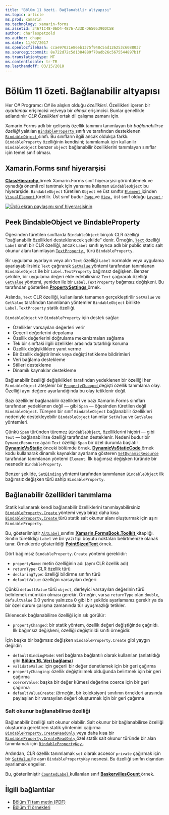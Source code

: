 ```yaml
---
title: "Bölüm 11 özeti. Bağlanabilir altyapısı"
ms.topic: article
ms.prod: xamarin
ms.technology: xamarin-forms
ms.assetid: 34671C48-0ED4-4B76-A33D-D6505390DC5B
author: charlespetzold
ms.author: chape
ms.date: 11/07/2017
ms.openlocfilehash: ccae97021e86eb1375f948c5ad126253c6088037
ms.sourcegitcommit: 8e722d72c5d1384889f70adb26c5675544897b1f
ms.translationtype: MT
ms.contentlocale: tr-TR
ms.lasthandoff: 03/15/2018
---
```

# <a name="summary-of-chapter-11-the-bindable-infrastructure"></a>Bölüm 11 özeti. Bağlanabilir altyapısı

Her C# Programcı C# ile alışkın olduğu *özellikleri*. Özellikleri içeren bir *ayarlamak* erişimcisi ve/veya bir *almak* erişimcisi. Bunlar genellikle adlandırılır *CLR Özellikleri* ortak dil çalışma zamanı için.

Xamarin.Forms adlı bir gelişmiş özellik tanımını tanımlayan bir *bağlanabilirse özelliği* yalıtılan [ `BindableProperty` ](https://developer.xamarin.com/api/type/Xamarin.Forms.BindableProperty/) sınıfı ve tarafından desteklenen [ `BindableObject` ](https://developer.xamarin.com/api/type/Xamarin.Forms.BindableObject/)sınıfı. Bu sınıfların ilgili ancak oldukça farklı: `BindableProperty` özelliğinin kendisini; tanımlamak için kullanılır `BindableObject` benzer `object` bağlanabilir özelliklerini tanımlayan sınıflar için temel sınıf olması.

## <a name="the-xamarinforms-class-hierarchy"></a>Xamarin.Forms sınıf hiyerarşisi

[ **ClassHierarchy** ](https://github.com/xamarin/xamarin-forms-book-samples/tree/master/Chapter11/ClassHierarchy) örnek Xamarin.Forms sınıf hiyerarşisi görüntülemek ve oynadığı önemli rol tanıtmak için yansıma kullanan `BindableObject` bu hiyerarşide. `BindableObject` türetilen `Object` ve üst sınıftır [ `Element` ](https://developer.xamarin.com/api/type/Xamarin.Forms.Element/) içinden [ `VisualElement` ](https://developer.xamarin.com/api/type/Xamarin.Forms.VisualElement/) türetilir. Üst sınıf budur [ `Page` ](https://developer.xamarin.com/api/type/Xamarin.Forms.Page/) ve [ `View` ](https://developer.xamarin.com/api/type/Xamarin.Forms.View/), üst sınıf olduğu [ `Layout` ](https://developer.xamarin.com/api/type/Xamarin.Forms.Layout/):

[![Üçlü ekran paylaşımı sınıf hiyerarşisinin](images/ch11fg01-small.png "sınıf hiyerarşisi paylaşımı")](images/ch11fg01-large.png#lightbox "sınıf hiyerarşisi paylaşımı")

## <a name="a-peek-into-bindableobject-and-bindableproperty"></a>Peek BindableObject ve BindableProperty

Öğesinden türetilen sınıflarda `BindableObject` birçok CLR özelliği "bağlanabilir özellikleri desteklenecek şekilde" denir. Örneğin, [ `Text` ](https://developer.xamarin.com/api/property/Xamarin.Forms.Label.Text/) özelliği `Label` sınıfı bir CLR özelliği, ancak `Label` sınıfı ayrıca adlı bir public static salt okunur alanı tanımlayan [ `TextProperty` ](https://developer.xamarin.com/api/property/Xamarin.Forms.Label.TextProperty/) , türü `BindableProperty`.

Bir uygulama ayarlayın veya alın `Text` özelliği `Label` normalde veya uygulama ayarlayabilirsiniz `Text` çağırarak [ `SetValue` ](https://developer.xamarin.com/api/member/Xamarin.Forms.BindableObject.SetValue/p/Xamarin.Forms.BindableProperty/System.Object/) yöntemi tarafından tanımlanan `BindableObject` ile bir `Label.TextProperty` bağımsız değişken. Benzer şekilde, bir uygulama değeri elde edebilirsiniz `Text` çağırarak özelliği [ `GetValue` ](https://developer.xamarin.com/api/member/Xamarin.Forms.BindableObject.GetValue/p/Xamarin.Forms.BindableProperty/) yöntemi, yeniden ile bir `Label.TextProperty` bağımsız değişkeni. Bu tarafından gösterilen [ **PropertySettings** ](https://github.com/xamarin/xamarin-forms-book-samples/tree/master/Chapter11/PropertySettings) örnek.

Aslında, `Text` CLR özelliği, kullanılarak tamamen gerçekleştirilir `SetValue` ve `GetValue` tarafından tanımlanan yöntemler `BindableObject` birlikte `Label.TextProperty` statik özelliği.

`BindableObject` ve `BindableProperty` için destek sağlar:

- Özellikler varsayılan değerleri verir
- Geçerli değerlerini depolama
- Özellik değerlerini doğrulama mekanizmaları sağlama
- Tek bir sınıftaki ilgili özellikler arasında tutarlılığı koruma
- Özellik değişikliklere yanıt verme
- Bir özellik değiştirilmek veya değişti tetikleme bildirimleri
- Veri bağlama destekleme
- Stilleri destekleme
- Dinamik kaynaklar destekleme

Bağlanabilir özelliği değişiklikleri tarafından yedeklenen bir özelliği her `BindableObject` ateşlenir bir [ `PropertyChanged` ](https://developer.xamarin.com/api/event/Xamarin.Forms.BindableObject.PropertyChanged/) değişti özellik tanımlama olay. Özelliği aynı değere ayarlandığında bu olay tetiklenir değil.

Bazı özellikler bağlanabilir özellikleri ve bazı Xamarin.Forms sınıfları tarafından yedeklenen değil &mdash; gibi `Span` &mdash; öğesinden türetilen değil `BindableObject`. Türeyen bir sınıf `BindableObject` bağlanabilir özellikleri nedeniyle destekleyebilir `BindableObject` tanımlar `SetValue` ve `GetValue` yöntemleri.

Çünkü `Span` türünden türemez `BindableObject`, özelliklerini hiçbiri &mdash; gibi `Text` &mdash; bağlanabilirse özelliği tarafından desteklenir. Nedeni budur bir `DynamicResource` ayarı `Text` özelliği `Span` bir özel durumla başlatır [ **DynamicVsStatic** ](https://github.com/xamarin/xamarin-forms-book-samples/tree/master/Chapter10/DynamicVsStatic) önceki bölümde örnek. [ **DynamicVsStaticCode** ](https://github.com/xamarin/xamarin-forms-book-samples/tree/master/Chapter11/DynamicVsStaticCode) örnek kodu kullanarak dinamik kaynaklar ayarlama gösteren [ `SetDynamicResource` ](https://developer.xamarin.com/api/member/Xamarin.Forms.Element.SetDynamicResource/p/Xamarin.Forms.BindableProperty/System.String/) tarafından tanımlanan yöntemi `Element`. İlk bağımsız değişken türünde bir nesnedir `BindableProperty`.

Benzer şekilde, [ `SetBinding` ](https://developer.xamarin.com/api/member/Xamarin.Forms.BindableObject.SetBinding/p/Xamarin.Forms.BindableProperty/Xamarin.Forms.BindingBase/) yöntemi tarafından tanımlanan `BindableObject` ilk bağımsız değişken türü sahip `BindableProperty`.

## <a name="defining-bindable-properties"></a>Bağlanabilir özellikleri tanımlama

Statik kullanarak kendi bağlanabilir özelliklerini tanımlayabilirsiniz [ `BindableProperty.Create` ](https://developer.xamarin.com/api/member/Xamarin.Forms.BindableProperty.Create/p/System.String/System.Type/System.Type/System.Object/Xamarin.Forms.BindingMode/Xamarin.Forms.BindableProperty+ValidateValueDelegate/Xamarin.Forms.BindableProperty+BindingPropertyChangedDelegate/Xamarin.Forms.BindableProperty+BindingPropertyChangingDelegate/Xamarin.Forms.BindableProperty+CoerceValueDelegate/Xamarin.Forms.BindableProperty+CreateDefaultValueDelegate/) yöntemi veya biraz daha kısa [ `BindableProperty.Create` ](https://developer.xamarin.com/api/member/Xamarin.Forms.BindableProperty.Create/p/System.String/System.Type/System.Type/System.Object/Xamarin.Forms.BindingMode/Xamarin.Forms.BindableProperty+ValidateValueDelegate/Xamarin.Forms.BindableProperty+BindingPropertyChangedDelegate/Xamarin.Forms.BindableProperty+BindingPropertyChangingDelegate/Xamarin.Forms.BindableProperty+CoerceValueDelegate/) türü statik salt okunur alanı oluşturmak için aşırı `BindableProperty`.

Bu, gösterilmiştir [ `AltLabel` ](https://github.com/xamarin/xamarin-forms-book-samples/blob/master/Libraries/Xamarin.FormsBook.Toolkit/Xamarin.FormsBook.Toolkit/AltLabel.cs) sınıfını [ **Xamarin.FormsBook.Toolkit** ](https://github.com/xamarin/xamarin-forms-book-samples/tree/master/Libraries/Xamarin.FormsBook.Toolkit) kitaplığı. Sınıfın türetildiği `Label` ve bir yazı tipi boyutu noktaları belirtmenize olanak tanır. Örneklerde gösterildiği [ **PointSizedText** ](https://github.com/xamarin/xamarin-forms-book-samples/tree/master/Chapter11/PointSizedText) örnek.

Dört bağımsız `BindableProperty.Create` yöntemi gereklidir:

- `propertyName`: metin özelliğinin adı (aynı CLR özellik adı)
- `returnType`: CLR özellik türü
- `declaringType`: özelliği bildirme sınıfın türü
- `defaultValue`: özelliğin varsayılan değeri

Çünkü `defaultValue` türü `object`, derleyici varsayılan değerinin türü belirlemek mümkün olması gerekir. Örneğin, varsa `returnType` olan `double`, `defaultValue` 0.0 yerine yalnızca 0 gibi bir şekilde ayarlamanız gerekir ya da bir özel durum çalışma zamanında tür uyuşmazlığı tetikler.

Eklenecek bağlanabilirse özelliği için sık görülür:

- `propertyChanged`: bir statik yöntem, özellik değeri değiştiğinde çağrıldı. İlk bağımsız değişkeni, özelliği değiştirildi sınıfı örneğidir.

İçin başka bir bağımsız değişken `BindableProperty.Create` gibi yaygın değildir:

- `defaultBindingMode`: veri bağlama bağlantılı olarak kullanılan (anlatıldığı gibi [ **Bölüm 16. Veri bağlama**](chapter16.md))
- `validateValue`: için geçerli bir değer denetlemek için bir geri çağırma
- `propertyChanging`: özellik değiştirilmek olduğunda belirtmek için bir geri çağırma
- `coerceValue`: başka bir değer kümesi değerine coerce için bir geri çağırma
- `defaultValueCreate`: (örneğin, bir koleksiyon) sınıfının örnekleri arasında paylaşılan bir varsayılan değeri oluşturmak için bir geri çağırma

### <a name="the-read-only-bindable-property"></a>Salt okunur bağlanabilirse özelliği

Bağlanabilir özelliği salt okunur olabilir. Salt okunur bir bağlanabilirse özelliği oluşturma gerektiren statik yöntemini çağırma [ `BindableProperty.CreateReadOnly` ](https://developer.xamarin.com/api/member/Xamarin.Forms.BindableProperty.CreateReadOnly/p/System.String/System.Type/System.Type/System.Object/Xamarin.Forms.BindingMode/Xamarin.Forms.BindableProperty+ValidateValueDelegate/Xamarin.Forms.BindableProperty+BindingPropertyChangedDelegate/Xamarin.Forms.BindableProperty+BindingPropertyChangingDelegate/Xamarin.Forms.BindableProperty+CoerceValueDelegate/Xamarin.Forms.BindableProperty+CreateDefaultValueDelegate/) veya daha kısa bir [ `BindableProperty.CreateReadOnly` ](https://developer.xamarin.com/api/member/Xamarin.Forms.BindableProperty.CreateReadOnly/p/System.String/System.Type/System.Type/System.Object/Xamarin.Forms.BindingMode/Xamarin.Forms.BindableProperty+ValidateValueDelegate/Xamarin.Forms.BindableProperty+BindingPropertyChangedDelegate/Xamarin.Forms.BindableProperty+BindingPropertyChangingDelegate/Xamarin.Forms.BindableProperty+CoerceValueDelegate/) özel statik salt okunur türünde bir alan tanımlamak için [ `BindablePropertyKey` ](https://developer.xamarin.com/api/type/Xamarin.Forms.BindablePropertyKey/).

Ardından, CLR özellik tanımlamak `set` olarak accesor `private` çağırmak için bir [ `SetValue` ](https://developer.xamarin.com/api/member/Xamarin.Forms.BindableObject.SetValue/p/Xamarin.Forms.BindablePropertyKey/System.Object/) ile aşırı `BindablePropertyKey` nesnesi. Bu özelliği sınıfın dışından ayarlamak engeller.

Bu, gösterilmiştir [ `CountedLabel` ](https://github.com/xamarin/xamarin-forms-book-samples/blob/master/Libraries/Xamarin.FormsBook.Toolkit/Xamarin.FormsBook.Toolkit/CountedLabel.cs) kullanılan sınıf [ **BaskervillesCount** ](https://github.com/xamarin/xamarin-forms-book-samples/tree/master/Chapter11/BaskervillesCount) örnek.



## <a name="related-links"></a>İlgili bağlantılar

- [Bölüm 11 tam metin (PDF)](https://download.xamarin.com/developer/xamarin-forms-book/XamarinFormsBook-Ch11-Apr2016.pdf)
- [Bölüm 11 örnekleri](https://github.com/xamarin/xamarin-forms-book-samples/tree/master/Chapter11)
